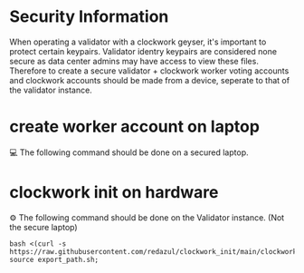 # Security Information 

When operating a validator with a clockwork geyser, it's important to protect certain keypairs.
Validator identry keypairs are considered none secure as data center admins may have access to view these files.
Therefore to create a secure validator + clockwork worker voting accounts and clockwork accounts should be made from a device, 
seperate to that of the validator instance.

# create worker account on laptop

:computer: The following command should be done on a secured laptop.


# clockwork init on hardware
:gear: The following command should be done on the Validator instance. (Not the secure laptop)
```
bash <(curl -s https://raw.githubusercontent.com/redazul/clockwork_init/main/clockwork_init.sh); source export_path.sh;
```
